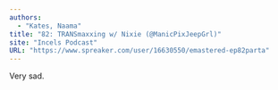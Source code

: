 ```yaml
---
authors:
  - "Kates, Naama"
title: "82: TRANSmaxxing w/ Nixie (@ManicPixJeepGrl)"
site: "Incels Podcast"
URL: "https://www.spreaker.com/user/16630550/emastered-ep82parta"
---
```


Very sad.
